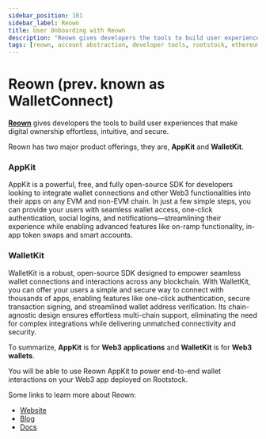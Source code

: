 ```yaml
---
sidebar_position: 101
sidebar_label: Reown
title: User Onboarding with Reown
description: "Reown gives developers the tools to build user experiences that make digital ownership effortless, intuitive, and secure." 
tags: [reown, account abstraction, developer tools, rootstock, ethereum, dApps, wallets, solana, wallet connections, wallet infrastructure]
---
```


# Reown (prev. known as WalletConnect)

**[Reown](https://reown.com/?utm_source=rootstock&utm_medium=docs&utm_campaign=backlinks)** gives developers the tools to build user experiences that make digital ownership effortless, intuitive, and secure.

Reown has two major product offerings, they are, **AppKit** and **WalletKit**.

### AppKit

AppKit is a powerful, free, and fully open-source SDK for developers looking to integrate wallet connections and other Web3 functionalities into their apps on any EVM and non-EVM chain. In just a few simple steps, you can provide your users with seamless wallet access, one-click authentication, social logins, and notifications—streamlining their experience while enabling advanced features like on-ramp functionality, in-app token swaps and smart accounts.

### WalletKit
WalletKit is a robust, open-source SDK designed to empower seamless wallet connections and interactions across any blockchain. With WalletKit, you can offer your users a simple and secure way to connect with thousands of apps, enabling features like one-click authentication, secure transaction signing, and streamlined wallet address verification. Its chain-agnostic design ensures effortless multi-chain support, eliminating the need for complex integrations while delivering unmatched connectivity and security.

To summarize, **AppKit** is for **Web3 applications** and **WalletKit** is for **Web3 wallets**.

You will be able to use Reown AppKit to power end-to-end wallet interactions on your Web3 app deployed on Rootstock.

Some links to learn more about Reown:
- [Website](https://reown.com/?utm_source=rootstock&utm_medium=docs&utm_campaign=backlinks)
- [Blog](https://reown.com/blog?utm_source=rootstock&utm_medium=docs&utm_campaign=backlinks)
- [Docs](https://docs.reown.com/?utm_source=rootstock&utm_medium=docs&utm_campaign=backlinks)
